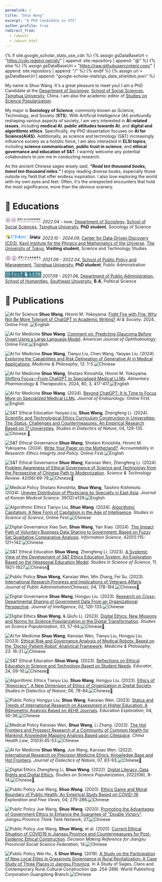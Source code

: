 ```yaml
---
permalink: /
title: "Shuo Wang"
excerpt: "A PhD Candidate in STS"
author_profile: true
redirect_from: 
  - /about/
  - /about.html
---
```


{% if site.google_scholar_stats_use_cdn %}
{% assign gsDataBaseUrl = "https://cdn.jsdelivr.net/gh/" | append: site.repository | append: "@" %}
{% else %}
{% assign gsDataBaseUrl = "https://raw.githubusercontent.com/" | append: site.repository | append: "/" %}
{% endif %}
{% assign url = gsDataBaseUrl | append: "google-scholar-stats/gs_data_shieldsio.json" %}

<span class='anchor' id='about-me'></span>

My name is Shuo Wang. It's a great pleasure to meet you! I am a PhD Candidate at the [Department of Sociology](https://www.soc.tsinghua.edu.cn/#), [School of Social Sciences](https://www.sss.tsinghua.edu.cn/), [Tsinghua University](https://www.tsinghua.edu.cn/), China. I am also the academic editor of [Studies on Science Popularization](https://kpyj.ijournals.cn/ch/index.aspx).

My major is **Sociology of Science**, commonly known as Science, Technology, and Society (**STS**). With Artificial Intelligence (AI) profoundly reshaping various aspects of society, I am very interested in **AI-related issues**, including **medical AI**, **public attitudes towards AI**, and **digital and algorithmic ethics**. Specifically, my PhD dissertation focuses on **AI for Science(AI4S)**. Additionally, as science and technology (S&T) increasingly influence society as a holistic force, I am also interested in **ELSI topics**, including **science communication**, **public trust in science**, and **ethical governance and education of S&T**. I warmly welcome any potential collaborators to join me in conducting research.

As the ancient Chinese sages wisely said, ***"Read ten thousand books, travel ten thousand miles."*** I enjoy reading diverse books, especially those outside my field that offer endless inspiration. I also love exploring the world with my own eyes and feet. Often, it's the unexpected encounters that hold the most significance, more than the obvious scenery.

<!--# 🔥 News
- *2022.02*: &nbsp;🎉🎉 Lorem ipsum dolor sit amet, consectetur adipiscing elit. Vivamus ornare aliquet ipsum, ac tempus justo dapibus sit amet. 
- *2022.02*: &nbsp;🎉🎉 Lorem ipsum dolor sit amet, consectetur adipiscing elit. Vivamus ornare aliquet ipsum, ac tempus justo dapibus sit amet. -->

# 📖 Educations
<img src="/images/sss.jpg" alt="ByteDance" width="120" height="20"/> *2022.04 - now*, [Department of Sociology](https://www.soc.tsinghua.edu.cn/#), [School of Social Sciences](https://www.sss.tsinghua.edu.cn/), [Tsinghua University](https://www.tsinghua.edu.cn/en/), **PhD student**, Sociology of Science

<img src="/images/ipmu.png" alt="ByteDance" width="120" height="20"/> *2023.10 - 2024.09*, [Center for Data-Driven Discovery (CD3)](https://cd3.ipmu.jp/), [Kavli Institute for the Physics and Mathematics of the Universe](https://www.ipmu.jp/ja), [The University of Tokyo](https://www.u-tokyo.ac.jp/en/), **Visiting student**, Science and Technology Studies

<img src="/images/sppm.png" alt="ByteDance" width="120" height="20"/> *2021.09 - 2022.04*, [School of Public Policy and Management](https://www.sppm.tsinghua.edu.cn/), [Tsinghua University](https://www.tsinghua.edu.cn/en/), **PhD student**, Public Administration

<img src="/images/hum.png" alt="ByteDance" width="120" height="20"/> *2017.09 - 2021.06*, [Department of Public Administration, School of Humanities](https://rwxy.seu.edu.cn/main.htm), [Southeast University](https://www.seu.edu.cn/english/main.htm), **B.A**, Political Science

# 📝 Publications 
![AI for Science](https://img.shields.io/badge/AI%20for%20Science-brightgreen)
**Shuo Wang**, Hiromi M. Yokoyama. [Fight Fire with Fire: Why Not Be More Tolerant of ChatGPT in Academic Writing?](https://link.springer.com/article/10.1007/s00146-024-02025-8#article-info) *AI & Society*. 2024, Online First. ![English](https://img.shields.io/badge/English-blue)

![AI for Medicine](https://img.shields.io/badge/AI%20for%20Medicine-brightgreen)
**Shuo Wang**. [Comment on: Predicting Glaucoma Before Onset Using a Large Language Model](https://doi.org/10.1016/j.ajo.2024.06.035). *American Journal of Ophthalmology*, Online First.![English](https://img.shields.io/badge/English-blue)

![AI for Medicine](https://img.shields.io/badge/AI%20for%20Medicine-brightgreen)
**Shuo Wang**, Tianyu Liu, Chen Wang, Yaoyao Liu. (2024). [Exploring the Capabilities and Risk Delineation of Generative AI in Medical Applications](https://yizhe.dmu.edu.cn/article/doi/10.12014/j.issn.1002-0772.2024.12.01). *Medicine & Philosophy*, 12: 1-5.![Chinese](https://img.shields.io/badge/Chinese-red)

![AI for Medicine](https://img.shields.io/badge/AI%20for%20Medicine-brightgreen)
**Shuo Wang**, Shotaro Kinoshita, Hiromi M. Yokoyama. [Shifting Focus—From ChatGPT to Specialised Medical LLMs](https://onlinelibrary.wiley.com/doi/full/10.1111/apt.18121). *Alimentary Pharmacology & Therapeutics*. 2024, 60, 3, 417-417.![English](https://img.shields.io/badge/English-blue)

![AI for Medicine](https://img.shields.io/badge/AI%20for%20Medicine-brightgreen)
**Shuo Wang**. (2024). [Beyond ChatGPT: It Is Time to Focus More on Specialized Medical LLMs](https://www.liebertpub.com/doi/10.1089/end.2024.0374). *Journal of Endourology*. Online First.![English](https://img.shields.io/badge/English-blue)

![S&T Ethical Education](https://img.shields.io/badge/S%26T%20Ethical%20Education-brightgreen)
Yaoyao Liu, **Shuo Wang**, Zhengfeng Li. (2024). [Scientific and Technological Ethics Curriculum Construction in Universities: The Status, Challenges and Countermeasures. An Empirical Research Based on 17 Universities](https://cnki.net/KCMS/detail/detail.aspx?dbcode=CJFD&dbname=CJFDAUTO&filename=ZRBZ202404021&uniplatform=OVERSEA&v=GY4MfqbGDMwiJweAewwEaxpOCrPPgjez25ZzrUpx31DjDOk2DJ_SbmtDzIUey3fM). *Studies in Dialectics of Nature*, 04, 129-135.![Chinese](https://img.shields.io/badge/Chinese-red) [📰](https://mp.weixin.qq.com/s/p1NPxTpLUR_R79IF5LALPg)

![S&T Ethical Governance](https://img.shields.io/badge/S%26T%20Ethical%20Governance-brightgreen)
**Shuo Wang**, Shotaro Kinoshita, Hiromi M. Yokoyama. (2024). [Write Your Paper on the Motherland?](https://doi.org/10.1080/08989621.2024.2347398). *Accountability in Research: Ethics Integrity and Policy*. Online First.![English](https://img.shields.io/badge/English-blue)

![S&T Ethical Governance](https://img.shields.io/badge/S%26T%20Ethical%20Governance-brightgreen)
**Shuo Wang**, Kanxiao Wen, Zhengfeng Li. (2024). [Problem Awareness of Ethical Governance of Science and Technology from the Perspective of Chinese Path to Modernization](https://cnki.net/KCMS/detail/detail.aspx?dbcode=CJFD&dbname=CJFDAUTO&filename=KJDB202406009&uniplatform=OVERSEA&v=4Yvzc3W0GxuBoD2f6lddgutedjDLdxeNlnkgypUI_q0k0rgMjl_tTm6sQXdc5syq). *Science & Technology Review*. 42(06):69-78.![Chinese](https://img.shields.io/badge/Chinese-red)[📰](https://mp.weixin.qq.com/s/Ki8UYmiGcL93hCUObhf0Rg)

![Medical Policy](https://img.shields.io/badge/Medical%20Policy-brightgreen)
Shotaro Kinoshita, **Shuo Wang**, Taishiro Kishimoto. (2024). [Uneven Distribution of Physicians by Specialty in East Asia](https://jkms.org/DOIx.php?id=10.3346/jkms.2024.39.e129). *Journal of Korean Medical Science*. 39(12):e129.![English](https://img.shields.io/badge/English-blue)

![Algorithmic Ethics](https://img.shields.io/badge/Algorithmic%20Ethics-brightgreen)
Tianyu Liu, **Shuo Wang**. (2024). [Algorithmic Capitalism: A New Form of Capitalism in the Age of Intelligence](https://cnki.net/KCMS/detail/detail.aspx?dbcode=CAPJ&dbname=CAPJLASTDAY&filename=KXYJ20240306004&uniplatform=OVERSEA&v=208W2YPOeqaa_LEksnP5KFtSxUScQX2JAb2J9hiAnxChTLpdzz6zA_36_Zv6bSrZ). *Studies in Science of Science*, Online First.![Chinese](https://img.shields.io/badge/Chinese-red)

![Digital Governance](https://img.shields.io/badge/Digital%20Governance-brightgreen)
Xiao Sun, **Shuo Wang**, Yan Xiao. (2024). [The Impact Path of Voluntary Business Data Sharing to Government: Based on Fuzzy Set Qualitative Comparative Analysis](https://cnki.net/KCMS/detail/detail.aspx?dbcode=CJFD&dbname=CJFDAUTO&filename=QBKX202401014&uniplatform=OVERSEA&v=or1wNpxgpPHH70ZzhV-u6LkZ4MKstVsBouyovpn-IdDLa3oC1B0cpQGV4Cac9V38). *Information Science*, 42(01):115-121+142.![Chinese](https://img.shields.io/badge/Chinese-red)

![S&T Ethical Education](https://img.shields.io/badge/S%26T%20Ethical%20Education-brightgreen)
**Shuo Wang**, Zhengfeng Li. (2023). [A Systemic View of the Development of S&T Ethics Education System: An Exploration Based on the Hexagonal Education Model](https://cnki.net/KCMS/detail/detail.aspx?dbcode=CJFD&dbname=CJFDAUTO&filename=KXYJ202311001&uniplatform=OVERSEA&v=NJR5ifoDEnVGLK0rlTnXbbOQwThPfmrelL09xR0ku2rS0Oz_1opuGJvQSagp3Kxh). *Studies in Science of Science*, 11, 1921-1927.![Chinese](https://img.shields.io/badge/Chinese-red)[📰](https://mp.weixin.qq.com/s/AMI2CmGfC5jxPAK2MxTgeg)

![Public Policy](https://img.shields.io/badge/Public%20Policy-brightgreen)
**Shuo Wang**, Kanxiao Wen, Min Zhang, Fei Su. (2023). [International Research Progress and Implications of Veterans Affairs](https://oversea.cnki.net/KCMS/detail/detail.aspx?dbcode=CJFD&dbname=CJFDAUTO&filename=GGXZ202304011&uniplatform=OVERSEA&v=ly4knT-_89RGJ7F0Byx8JIJOedJRfpBaYS_kcgLHFfsAXUN1UoY0X6NqhuGyVyp4). *Journal of Public Administration(Chinese)*, 04, 178-194.![Chinese](https://img.shields.io/badge/Chinese-red)[📰](https://mp.weixin.qq.com/s/txLbdE2qmm-3PJPWBA3pUA)

![Digital Governance](https://img.shields.io/badge/Digital%20Governance-brightgreen)
**Shuo Wang**, Hongyu Liu. (2023). [Research on Cross-Departmental Sharing of Government Data From an Organizational Perspective](https://www.cnki.net/KCMS/detail/detail.aspx?dbcode=CJFD&dbname=CJFDAUTO&filename=QBZZ202302019&uniplatform=OVERSEA&v=YAC9jqG6Ua3Pca62EdtIrq_AzOUZc9HNdEEOShtYCmrh6btAMqOE9bIaHxJL3k9E). *Journal of Intelligence*, 02, 126-133.![Chinese](https://img.shields.io/badge/Chinese-red)

![Digital Ethics](https://img.shields.io/badge/Digital%20Ethics-brightgreen)
**Shuo Wang**, & Qiufu Li. (2023). [Digital Ethics: New Missions and Norms for Science Popularization in the Digital Transformation](https://kns.cnki.net/KCMS/detail/detail.aspx?dbcode=CJFD&dbname=CJFDAUTODAY&filename=KUYT202303007&uniplatform=OVERSEA&v=vOQ2bm23jeoK5rhVyJCuikWlqDxYTxKpCnfdl50pkmPgUa73iVXNGMVVJXWCpZT1). *Studies on Science Popularization*, 03, 57-64.![Chinese](https://img.shields.io/badge/Chinese-red)[📰](https://mp.weixin.qq.com/s/JX-kdlk9rqbaxkysRvflyg)

![AI for Medicine](https://img.shields.io/badge/AI%20for%20Medicine-brightgreen)
**Shuo Wang**, Kanxiao Wen, Tianyu Liu, Hongyu Liu. (2023). [Ethical Risk and Governance Analysis of Medical Robots: Based on the 'Doctor-Patient-Robot' Analytical Framework](https://yizhe.dmu.edu.cn/article/doi/10.12014/j.issn.1002-0772.2023.23.04?viewType=HTML). *Medicine & Philosophy*, 23: 16-21.![Chinese](https://img.shields.io/badge/Chinese-red)

![S&T Ethical Education](https://img.shields.io/badge/S%26T%20Ethical%20Education-brightgreen)
**Shuo Wang**. (2023). [Reflections on Ethical Education in Science and Technology Based on Student Needs](https://oversea.cnki.net/KCMS/detail/detail.aspx?dbcode=CJFD&dbname=CJFDAUTN&filename=JYJA202326004&uniplatform=OVERSEA&v=xCn5me6bJ6dOwmRHJM_nXV1VPI7zFOAayG9uI9bbB6KlmlA2iirY4rGg2y9Y68GQ). *Educator*, 24, 09-10.![Chinese](https://img.shields.io/badge/Chinese-red)[📰](https://mp.weixin.qq.com/s/1By4gQlfevZvuURutWxmNQ)

![Algorithmic Ethics](https://img.shields.io/badge/Algorithmic%20Ethics-brightgreen)
Tianyu Liu, **Shuo Wang**, Hongyu Liu. (2023). [Ethics of “Algocracy”: A New Dimension of Ethics of Organization in Digital Society](https://kns.cnki.net/KCMS/detail/detail.aspx?dbcode=CJFD&dbname=CJFDAUTODAY&filename=ZRBZ202306013&uniplatform=OVERSEA&v=nnsPi2CCv55cND0t1bWuNdmYt0ZQ9VhAsuq8VRQTQy2fuvkCwP980h0HD-uVMqdY). *Studies in Dialectics of Nature*, 06, 78-84.![Chinese](https://img.shields.io/badge/Chinese-red)[📰](https://mp.weixin.qq.com/s/HTMGlnW2vWSC1_N5XlVO9w)

![Public Policy](https://img.shields.io/badge/Public%20Policy-brightgreen)
Hongyu Liu, **Shuo Wang**, Kanxiao Wen. (2023). [Status and Trends of International Research on Assessment in Higher Education: A Bibliometric Analysis Based on AEHE Journals](https://cnki.net/KCMS/detail/detail.aspx?dbcode=CJFD&dbname=CJFDLASN2023&filename=SEEK202304007&uniplatform=OVERSEA&v=YqgrZ6iNZxYcpqMVEW4def8xPiITbGwM8QgCveewYymJxHiVma5iAiHZsnrAL80s). *Education Exploration*, 04, 30-36.![Chinese](https://img.shields.io/badge/Chinese-red)

![Medical Policy](https://img.shields.io/badge/Medical%20Policy-brightgreen)
Kanxiao Wen, **Shuo Wang**, Li Zhang. (2023). [The Hot Frontiers and Prospect Research of a Community of Common Health for Mankind: Knowledge Mapping Analysis Based upon Citespace](https://oversea.cnki.net/KCMS/detail/detail.aspx?dbcode=CJFD&dbname=CJFDLAST2023&filename=WSFZ202303009&uniplatform=OVERSEA&v=Vi3b9grzb0VQRwMVv8FYR2ADRQ5MyQ8yu9tM2dMaF_V5jacU1vcaOO9u93nI3L8G). *China Health Law*, 31(03):45-53.![Chinese](https://img.shields.io/badge/Chinese-red)

![AI for Medicine](https://img.shields.io/badge/AI%20for%20Medicine-brightgreen)
**Shuo Wang**, Jue Wang, Kanxiao Wen. (2022). [International Research on Precision Medicine Ethics: Knowledge Base and Hot Frontiers](https://oversea.cnki.net/KCMS/detail/detail.aspx?dbcode=CJFD&dbname=CJFDLAST2022&filename=ZRBT202207011&uniplatform=OVERSEA&v=_lUfc2Vu3xsDSrYub9sBXI9T7868fLegQ1u2hlrp2OM60fPSZWLwASaEMk9tapNh). *Journal of Dialectics of Nature*, 07, 83-93.![Chinese](https://img.shields.io/badge/Chinese-red)[📰](https://mp.weixin.qq.com/s/ml7RSrccz6jfrleU_TlsLg)

![Digital Ethics](https://img.shields.io/badge/Digital%20Ethics-brightgreen)
Zhengfeng Li, **Shuo Wang**. (2022). [Digital Literacy, Data Rights and Digital Ethics](https://kns.cnki.net/kcms/detail/detail.aspx?doi=10.19293/j.cnki.1673-8357.2022.06.002). *Studies on Science Popularization*, 2022(06), 8-14.![Chinese](https://img.shields.io/badge/Chinese-red)[📰](https://mp.weixin.qq.com/s/ULMwaqu4UcnKarzETw4tGA)

![Public Policy](https://img.shields.io/badge/Public%20Policy-brightgreen)
Jue Wang, **Shuo Wang**. (2020). [Ethics Game and Moral Boundary of Public Health: An Empirical Study Based on COVID-19](https://oversea.cnki.net/KCMS/detail/detail.aspx?dbcode=CJFD&dbname=CJFDLAST2020&filename=TSZM202004036&uniplatform=OVERSEA&v=8y9ypZv-jwqZeqagkzTnLA_d1ZbJB1IwNh7PpySt9FLn4dW_lL1N67c4UxauID1-). *Exploration and Free Views*, 04, 275-286.![Chinese](https://img.shields.io/badge/Chinese-red)

![Public Policy](https://img.shields.io/badge/Public%20Policy-brightgreen)
Jue Wang, **Shuo Wang**. (2020). [Promoting the Advantages of Government Ethics to Enhance the Guarantee of "Double Victory"](https://mdi.seu.edu.cn/2021/0323/c33170a365371/page.htm). *Jiangsu Province Think Tank Network*, 27.![Chinese](https://img.shields.io/badge/Chinese-red)

![Public Policy](https://img.shields.io/badge/Public%20Policy-brightgreen)
Jue Wang, **Shuo Wang**, et al. (2020). [Current Ethical Situation of COVID19 in Jiangsu Province and Countermeasures for Post-Epidemic Ethical Construction](https://mdi.seu.edu.cn/2021/0323/c33503a365370/page.htm). *Decision Making Reference for Jiangsu Provincial Social Science Federation*, 14.![Chinese](https://img.shields.io/badge/Chinese-red)

![Public Policy](https://img.shields.io/badge/Public%20Policy-brightgreen)
Wei Hu., & **Shuo Wang**. (2019). [A Study on the Participation of New Local Elites in Grassroots Governance in Rural Revitalization: A Case Study of Three Places in Jiangsu Province](https://discover.lib.tsinghua.edu.cn/entrance/searchEntrance/resourceDetail?id=86THU_ALMA_CN51663462210003966&search_scope=default_scope&title=%E4%B9%A1%E8%B4%A4%E3%80%81%E5%AE%97%E6%97%8F%E4%B8%8E%E5%BD%93%E4%BB%A3%E4%B9%A1%E6%9D%91%E6%96%87%E5%8C%96%E5%BB%BA%E8%AE%BE%E7%A0%94%E7%A9%B6&version=&frbrgroupid=556767313&context=L&adaptor=Local%20Search%20Engine&query=any,contains,%E4%B9%A1%E8%B4%A4%E3%80%81%E5%AE%97%E6%97%8F%E4%B8%8E%E5%BD%93%E4%BB%A3%E4%B9%A1%E6%9D%91%E6%96%87%E5%8C%96%E5%BB%BA%E8%AE%BE%E7%A0%94%E7%A9%B6&isFrbr=true). In A Study of Sages, Clans and Contemporary Rural Cultural Construction (pp. 254-269). World Publishing Corporation Guangdong Branch.![Chinese](https://img.shields.io/badge/Chinese-red)

<!--# 🎖 Honors and Awards
- *2021.10* Lorem ipsum dolor sit amet, consectetur adipiscing elit. Vivamus ornare aliquet ipsum, ac tempus justo dapibus sit amet. 
- *2021.09* Lorem ipsum dolor sit amet, consectetur adipiscing elit. Vivamus ornare aliquet ipsum, ac tempus justo dapibus sit amet. 

# 💬 Invited Talks
- *2021.06*, Lorem ipsum dolor sit amet, consectetur adipiscing elit. Vivamus ornare aliquet ipsum, ac tempus justo dapibus sit amet. 
- *2021.03*, Lorem ipsum dolor sit amet, consectetur adipiscing elit. Vivamus ornare aliquet ipsum, ac tempus justo dapibus sit amet.  \| [\[video\]](https://github.com/)

# 💻 Internships
- *2019.05 - 2020.02*, [Lorem](https://github.com/), China. -->
